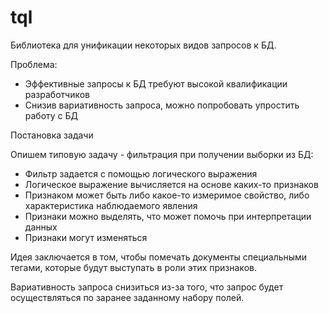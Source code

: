 # tql

Библиотека для унификации некоторых видов запросов к БД.

Проблема:

- Эффективные запросы к БД требуют высокой квалификации разработчиков
- Снизив вариативность запроса, можно попробовать упростить работу с БД

Постановка задачи

Опишем типовую задачу - фильтрация при получении выборки из БД:

- Фильтр задается с помощью логического выражения
- Логическое выражение вычисляется на основе каких-то признаков 
- Признаком может быть либо какое-то измеримое свойство, либо характеристика наблюдаемого явления
- Признаки можно выделять, что может помочь при интерпретации данных
- Признаки могут изменяться

Идея заключается в том, чтобы помечать документы специальными тегами, которые будут выступать в роли этих признаков.

Вариативность запроса снизиться из-за того, что запрос будет осуществляться по заранее заданному набору полей. 
